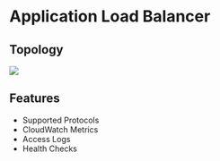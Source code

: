 # Application Load Balancer

## Topology
[<img src="https://i.imgur.com/26Z96zL.png">](https://i.imgur.com/26Z96zL.png)

## Features
* Supported Protocols
* CloudWatch Metrics
* Access Logs
* Health Checks

##
